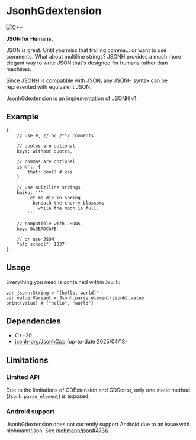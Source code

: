 # JsonhGdextension

[![C++](https://img.shields.io/github/release/jsonh-org/JsonhGdextension.svg?style=flat-square&label=c%2b%2b)](https://github.com/jsonh-org/JsonhGdextension/releases)

**JSON for Humans.**

JSON is great. Until you miss that trailing comma... or want to use comments. What about multiline strings?
JSONH provides a much more elegant way to write JSON that's designed for humans rather than machines.

Since JSONH is compatible with JSON, any JSONH syntax can be represented with equivalent JSON.

JsonhGdextension is an implementation of [JSONH v1](https://github.com/jsonh-org/Jsonh).

## Example

```jsonh
{
    // use #, // or /**/ comments
    
    // quotes are optional
    keys: without quotes,

    // commas are optional
    isn\'t: {
        that: cool? # yes
    }

    // use multiline strings
    haiku: '''
        Let me die in spring
          beneath the cherry blossoms
            while the moon is full.
        '''
    
    // compatible with JSON5
    key: 0xDEADCAFE

    // or use JSON
    "old school": 1337
}
```

## Usage

Everything you need is contained within `Jsonh`:

```gdscript
var jsonh:String = "[hello, world]"
var value:Variant = Jsonh.parse_element(jsonh).value
print(value) # ["hello", "world"]
```

## Dependencies

- C++20
- [jsonh-org/JsonhCpp](https://github.com/jsonh-org/JsonhCpp) (up-to-date 2025/04/18)

## Limitations

### Limited API

Due to the limitations of GDExtension and GDScript, only one static method (`Jsonh.parse_element`) is exposed.

### Android support

JsonhGdextension does not currently support Android due to an issue with nlohmann/json. See [nlohmann/json#4736](https://github.com/nlohmann/json/pull/4736).